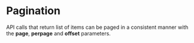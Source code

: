 # Pagination #

API calls that return list of items can be paged in a consistent manner with the **page**, **perpage** and **offset** parameters.